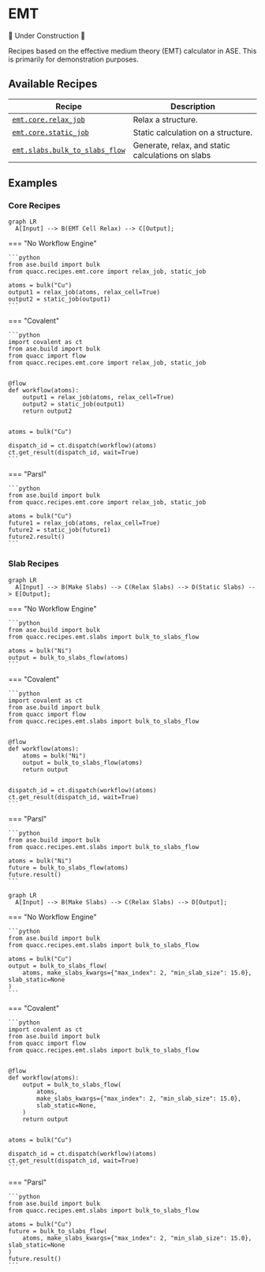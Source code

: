 # EMT

🚧 Under Construction 🚧

Recipes based on the effective medium theory (EMT) calculator in ASE. This is primarily for demonstration purposes.

## Available Recipes

| Recipe                                                                                                                                                           | Description                                       |
| ---------------------------------------------------------------------------------------------------------------------------------------------------------------- | ------------------------------------------------- |
| [`emt.core.relax_job`](https://quantum-accelerators.github.io/quacc/reference/quacc/recipes/emt/core.html#quacc.recipes.emt.core.relax_job)                      | Relax a structure.                                |
| [`emt.core.static_job`](https://quantum-accelerators.github.io/quacc/reference/quacc/recipes/emt/core.html#quacc.recipes.emt.core.static_job)                    | Static calculation on a structure.                |
| [`emt.slabs.bulk_to_slabs_flow`](https://quantum-accelerators.github.io/quacc/reference/quacc/recipes/emt/slabs.html#quacc.recipes.emt.slabs.bulk_to_slabs_flow) | Generate, relax, and static calculations on slabs |

## Examples

### Core Recipes

```mermaid
graph LR
  A[Input] --> B(EMT Cell Relax) --> C[Output];
```

=== "No Workflow Engine"

    ```python
    from ase.build import bulk
    from quacc.recipes.emt.core import relax_job, static_job

    atoms = bulk("Cu")
    output1 = relax_job(atoms, relax_cell=True)
    output2 = static_job(output1)
    ```

=== "Covalent"

    ```python
    import covalent as ct
    from ase.build import bulk
    from quacc import flow
    from quacc.recipes.emt.core import relax_job, static_job


    @flow
    def workflow(atoms):
        output1 = relax_job(atoms, relax_cell=True)
        output2 = static_job(output1)
        return output2


    atoms = bulk("Cu")

    dispatch_id = ct.dispatch(workflow)(atoms)
    ct.get_result(dispatch_id, wait=True)
    ```

=== "Parsl"

    ```python
    from ase.build import bulk
    from quacc.recipes.emt.core import relax_job, static_job

    atoms = bulk("Cu")
    future1 = relax_job(atoms, relax_cell=True)
    future2 = static_job(future1)
    future2.result()
    ```

### Slab Recipes

```mermaid
graph LR
  A[Input] --> B(Make Slabs) --> C(Relax Slabs) --> D(Static Slabs) --> E[Output];
```

=== "No Workflow Engine"

    ```python
    from ase.build import bulk
    from quacc.recipes.emt.slabs import bulk_to_slabs_flow

    atoms = bulk("Ni")
    output = bulk_to_slabs_flow(atoms)
    ```

=== "Covalent"

    ```python
    import covalent as ct
    from ase.build import bulk
    from quacc import flow
    from quacc.recipes.emt.slabs import bulk_to_slabs_flow


    @flow
    def workflow(atoms):
        atoms = bulk("Ni")
        output = bulk_to_slabs_flow(atoms)
        return output


    dispatch_id = ct.dispatch(workflow)(atoms)
    ct.get_result(dispatch_id, wait=True)
    ```

=== "Parsl"

    ```python
    from ase.build import bulk
    from quacc.recipes.emt.slabs import bulk_to_slabs_flow

    atoms = bulk("Ni")
    future = bulk_to_slabs_flow(atoms)
    future.result()
    ```

```mermaid
graph LR
  A[Input] --> B(Make Slabs) --> C(Relax Slabs) --> D[Output];
```

=== "No Workflow Engine"

    ```python
    from ase.build import bulk
    from quacc.recipes.emt.slabs import bulk_to_slabs_flow

    atoms = bulk("Cu")
    output = bulk_to_slabs_flow(
        atoms, make_slabs_kwargs={"max_index": 2, "min_slab_size": 15.0}, slab_static=None
    )
    ```

=== "Covalent"

    ```python
    import covalent as ct
    from ase.build import bulk
    from quacc import flow
    from quacc.recipes.emt.slabs import bulk_to_slabs_flow


    @flow
    def workflow(atoms):
        output = bulk_to_slabs_flow(
            atoms,
            make_slabs_kwargs={"max_index": 2, "min_slab_size": 15.0},
            slab_static=None,
        )
        return output


    atoms = bulk("Cu")

    dispatch_id = ct.dispatch(workflow)(atoms)
    ct.get_result(dispatch_id, wait=True)
    ```

=== "Parsl"

    ```python
    from ase.build import bulk
    from quacc.recipes.emt.slabs import bulk_to_slabs_flow

    atoms = bulk("Cu")
    future = bulk_to_slabs_flow(
        atoms, make_slabs_kwargs={"max_index": 2, "min_slab_size": 15.0}, slab_static=None
    )
    future.result()
    ```

